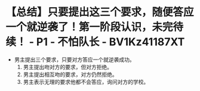 # 【总结】只要提出这三个要求，随便答应一个就逆袭了！第一阶段认识，未完待续！ - P1 - 不怕队长 - BV1Kz41187XT

-   男主提出三个要求，只要对方答应一个就逆袭成功。
    1.  男主提出吻对方的要求，但对方拒绝。
    2.  男主提出相互吻的要求，对方仍然拒绝。
    3.  男主表示无理的要求他都不会答应，询问对方的学校。